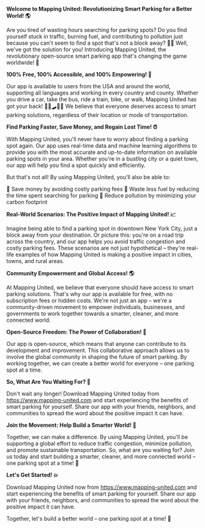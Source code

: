 **Welcome to Mapping United: Revolutionizing Smart Parking for a Better World! 🌎**

Are you tired of wasting hours searching for parking spots? Do you find yourself stuck in traffic, burning fuel, and contributing to pollution just because you can't seem to find a spot that's not a block away? 🚗💨 Well, we've got the solution for you! Introducing Mapping United, the revolutionary open-source smart parking app that's changing the game worldwide! 🌟

**100% Free, 100% Accessible, and 100% Empowering! 💪**

Our app is available to users from the USA and around the world, supporting all languages and working in every country and county. Whether you drive a car, take the bus, ride a train, bike, or walk, Mapping United has got your back! 🚌🚂🛹🏃‍♀️ We believe that everyone deserves access to smart parking solutions, regardless of their location or mode of transportation.

**Find Parking Faster, Save Money, and Regain Lost Time! ⏰**

With Mapping United, you'll never have to worry about finding a parking spot again. Our app uses real-time data and machine learning algorithms to provide you with the most accurate and up-to-date information on available parking spots in your area. Whether you're in a bustling city or a quiet town, our app will help you find a spot quickly and efficiently.

But that's not all! By using Mapping United, you'll also be able to:

💸 Save money by avoiding costly parking fees
🔋 Waste less fuel by reducing the time spent searching for parking
🌟 Reduce pollution by minimizing your carbon footprint

**Real-World Scenarios: The Positive Impact of Mapping United! 📈**

Imagine being able to find a parking spot in downtown New York City, just a block away from your destination. Or picture this: you're on a road trip across the country, and our app helps you avoid traffic congestion and costly parking fees. These scenarios are not just hypothetical – they're real-life examples of how Mapping United is making a positive impact in cities, towns, and rural areas.

**Community Empowerment and Global Access! 🌎**

At Mapping United, we believe that everyone should have access to smart parking solutions. That's why our app is available for free, with no subscription fees or hidden costs. We're not just an app – we're a community-driven movement to empower individuals, businesses, and governments to work together towards a smarter, cleaner, and more connected world.

**Open-Source Freedom: The Power of Collaboration! 🤝**

Our app is open-source, which means that anyone can contribute to its development and improvement. This collaborative approach allows us to involve the global community in shaping the future of smart parking. By working together, we can create a better world for everyone – one parking spot at a time.

**So, What Are You Waiting For? 🚀**

Don't wait any longer! Download Mapping United today from https://www.mapping-united.com and start experiencing the benefits of smart parking for yourself. Share our app with your friends, neighbors, and communities to spread the word about the positive impact it can have.

**Join the Movement: Help Build a Smarter World! 🌟**

Together, we can make a difference. By using Mapping United, you'll be supporting a global effort to reduce traffic congestion, minimize pollution, and promote sustainable transportation. So, what are you waiting for? Join us today and start building a smarter, cleaner, and more connected world – one parking spot at a time! 🌟

**Let's Get Started! 💥**

Download Mapping United now from https://www.mapping-united.com and start experiencing the benefits of smart parking for yourself. Share our app with your friends, neighbors, and communities to spread the word about the positive impact it can have.

Together, let's build a better world – one parking spot at a time! 🌟